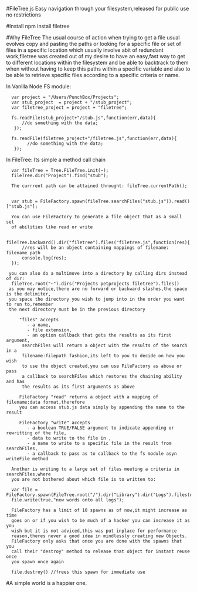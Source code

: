 #FileTree.js
	Easy navigation through your filesystem,released for public use no restrictions

#Install
		npm install filetree
		
#Why FileTree
   The usual course of action when trying to get a file usual evolves copy and
   pasting the paths or looking for a specific file or set of files in
   a specific location which usually involve abit of redundant work,filetree
   was created out of my desire to have an easy,fast way to get to different
   locations within the filesystem and be able to backtrack to them when
   without having to keep this paths within a specific variable and also to be
   able to retrieve specific files according to a specific criteria or name.

   In Vanilla Node FS module:

      var project = "/Users/PunchBox/Projects";
      var stub_project  = project + "/stub_project";
      var filetree_project = project + "filetree";

      fs.readFile(stub_project+"/stub.js",function(err,data){
          //do something with the data;
       });

      fs.readFile(filetree_project+"/filetree.js",function(err,data){
            //do something with the data;
       });

   In FileTree: Its simple a method call chain

      var fileTree = Tree.FileTree.init(~);
      fileTree.dir("Project").find("stub");

      The currrent path can be attained throught: fileTree.currentPath();


      var stub = FileFactory.spawn(fileTree.searchFiles("stub.js")).read()["stub.js"];

      You can use FileFactory to generate a file object that as a small set
      of abilities like read or write
      
      fileTree.backward().dir("filetree").files("filetree.js",function(res){
          //res will be an object containing mappings of filename: filename path
          console.log(res);
      });

	 you can also do a multimove into a directory by calling dirs instead of dir:
	  fileTree.root("~").dirs("Projects petprojects filetree").files()
	 as you may notice,there are no forward or backward slashes,the space is the delimiter,
	 you space the directory you wish to jump into in the order you want to run to,remember
	 the next directory must be in the previous directory

         "files" accepts 
            - a name,
            - file extension,
            - an option callback that gets the results as its first argument,
          searchFiles will return a object with the results of the search in a
          filename:filepath fashion,its left to you to decide on how you wish
          to use the object created,you can use FileFactory as above or pass
          a callback to searchFiles which restores the chaining ability and has
          the results as its first arguments as above

         FileFactory "read" returns a object with a mapping of filename:data format,therefore
         you can access stub.js data simply by appending the name to the result

         FileFactory "write" accepts 
            - a boolean TRUE/FALSE argument to indicate appending or rewritting of the file,
            - data to write to the file in ,
            - a name to write to a specific file in the result from searchFiles,
            - a callback to pass as to callback to the fs module asyn writeFile method

      Another is writing to a large set of files meeting a criteria in searchFiles,where 
      you are not bothered about which file is to written to:

      var file = FileFactory.spawn(FileTree.root("/").dir("Library").dir("Logs").files(null,".log"))
      file.write(true,"new words onto all logs");

      FileFactory has a limit of 10 spawns as of now,it might increase as time
      goes on or if you wish to be much of a hacker you can increase it as you
      wish but it is not adviced,this was put inplace for performance
      reason,theres never a good idea in mindlessly creating new Objects.
      FileFactory only asks that once you are done with the spawns that you
      call their "destroy" method to release that object for instant reuse once
      you spawn once again 

      file.destroy() //frees this spawn for immediate use

	
#A simple world is a happier one.
